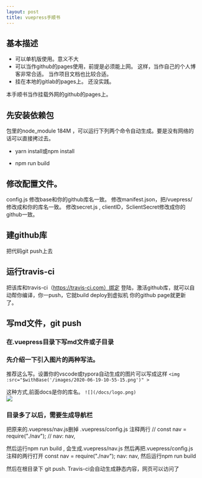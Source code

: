 ```yaml
---
layout: post
title: vuepress手顺书
---
```


## 基本描述

- 可以单机版使用。意义不大
- 可以当作github的pages使用，前提是必须能上网。
  这样，当作自己的个人博客非常合适。
  当作项目文档也比较合适。
- 挂在本地的gitlab的pages上。
  还没实践。

本手顺书当作挂载外网的github的pages上。

## 先安装依赖包

包里的node_module 184M ，可以运行下列两个命令自动生成。要是没有网络的话可以直接拷过去。

- yarn install或npm install

- npm run build

## 修改配置文件。
config.js 修改base和你的github库名一致。
修改manifest.json，把/vuepress/修改成和你的库名一致。
修改secret.js , clientID，SclientSecret修改成你的github一致。

## 建github库
把代码git push上去

## 运行travis-ci
把该库和travis-ci（https://travis-ci.com）绑定
登陆，激活github库，就可以自动帮你编译，你一push，它就build deploy到虚拟机
你的github page就更新了。


## 写md文件，git push
### 在.vuepress目录下写md文件或子目录

### 先介绍一下引入图片的两种写法。

推荐这么写。设置你的vscode或typora自动生成的图片可以写成这样
`<img :src="$withBase('/images/2020-06-19-10-55-15.png')" >`  
<img :src="$withBase('/images/2020-06-19-10-55-15.png')">

这种方式,前面docs是你的库名。
`![](/docs/logo.png)`  
![](/docs/logo.png)

### 目录多了以后，需要生成导航栏
把原来的.vuepress/nav.js删掉
.vuepress/config.js 注释两行
// const nav = require("./nav");
// nav: nav,

然后运行npm run build , 会生成.vuepress/nav.js
然后再把.vuepress/config.js 注释的两行打开
 const nav = require("./nav");
 nav: nav,
然后运行npm run build 

然后在根目录下 git push. Travis-ci会自动生成静态内容，网页可以访问了




